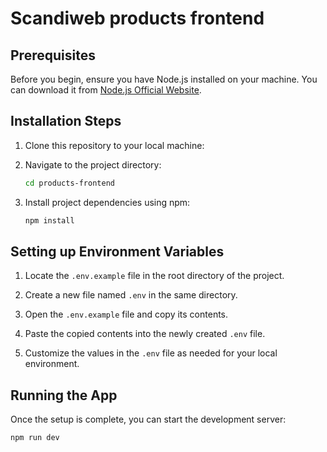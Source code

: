 # Scandiweb products frontend

## Prerequisites
Before you begin, ensure you have Node.js installed on your machine. You can download it from [Node.js Official Website](https://nodejs.org/).

## Installation Steps
1. Clone this repository to your local machine:

2. Navigate to the project directory:
    ```bash
    cd products-frontend
    ```

3. Install project dependencies using npm:
    ```bash
    npm install
    ```

## Setting up Environment Variables
1. Locate the `.env.example` file in the root directory of the project.

2. Create a new file named `.env` in the same directory.

3. Open the `.env.example` file and copy its contents.

4. Paste the copied contents into the newly created `.env` file.

5. Customize the values in the `.env` file as needed for your local environment.

## Running the App
Once the setup is complete, you can start the development server:

```bash
npm run dev
